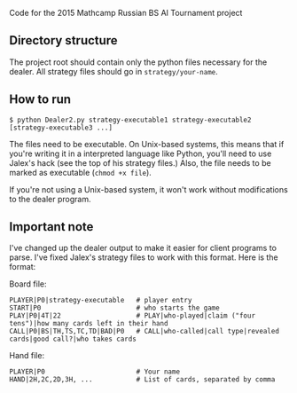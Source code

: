 Code for the 2015 Mathcamp Russian BS AI Tournament project

## Directory structure

The project root should contain only the python files necessary for the dealer.
All strategy files should go in `strategy/your-name`.

## How to run

```
$ python Dealer2.py strategy-executable1 strategy-executable2 [strategy-executable3 ...]
```

The files need to be executable. On Unix-based systems, this means that if
you're writing it in a interpreted language like Python, you'll need to use
Jalex's hack (see the top of his strategy files.) Also, the file needs to
be marked as executable (`chmod +x file`).

If you're not using a Unix-based system, it won't work without modifications
to the dealer program.

## Important note

I've changed up the dealer output to make it easier for client programs to parse.
I've fixed Jalex's strategy files to work with this format. Here is the format:

Board file:

```
PLAYER|P0|strategy-executable   # player entry
START|P0                        # who starts the game
PLAY|P0|4T|22                   # PLAY|who-played|claim ("four tens")|how many cards left in their hand
CALL|P0|BS|TH,TS,TC,TD|BAD|P0   # CALL|who-called|call type|revealed cards|good call?|who takes cards
```

Hand file:
```
PLAYER|P0                       # Your name
HAND|2H,2C,2D,3H, ...           # List of cards, separated by comma
```

